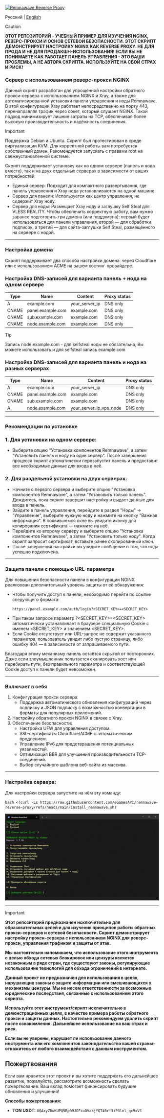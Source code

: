<p aling="center"><a href="https://github.com/eGamesAPI/remnawave-reverse-proxy">
 <picture>
   <source media="(prefers-color-scheme: dark)" srcset="./media/logo.png" />
   <source media="(prefers-color-scheme: light)" srcset="./media/logo-black.png" />
   <img alt="Remnawave Reverse Proxy" src="https://github.com/eGamesAPI/remnawave-reverse-proxy" />
 </picture>
</a></p>

Русский | [English](/README.md)

> [!CAUTION]
> **ЭТОТ РЕПОЗИТОРИЙ - УЧЕБНЫЙ ПРИМЕР ДЛЯ ИЗУЧЕНИЯ NGINX, РЕВЕРС-ПРОКСИ И ОСНОВ СЕТЕВОЙ БЕЗОПАСНОСТИ. ЭТОТ СКРИПТ ДЕМОНСТРИРУЕТ НАСТРОЙКУ NGINX КАК REVERSE PROXY. НЕ ДЛЯ ПРОДА И НЕ ДЛЯ ПРОДАКШН-ИСПОЛЬЗОВАНИЯ! ЕСЛИ ВЫ НЕ ПОНИМАЕТЕ КАК РАБОТАЕТ ПАНЕЛЬ УПРАВЛЕНИЯ - ЭТО ВАШИ ПРОБЛЕМЫ, А НЕ АВТОРА СКРИПТА. ИСПОЛЬЗУЙТЕ НА СВОЙ СТРАХ И РИСК!**

### Сервер с использованием реверс-прокси NGINX
Данный скрипт разработан для упрощённой настройки обратного прокси-сервера с использованием NGINX и Xray, а также для автоматизированной установки панели управления и ноды Remnawave. В этой конфигурации Xray работает непосредственно на порту 443, перенаправляя трафик через сокет, который слушает NGINX. Такой подход минимизирует лишние затраты на TCP, обеспечивая более высокую производительность и надёжность соединения.
> [!IMPORTANT]
> Поддержка Debian и Ubuntu. Cкрипт был протестирован в среде виртуализации KVM. Для корректной работы вам потребуется собственный домен. Рекомендуется запускать с правами root на свежеустановленной системе.

Скрипт поддерживает установку как на одном сервере (панель и нода вместе), так и на двух отдельных серверах в зависимости от ваших потребностей:

- Единый сервер: Подходит для компактного развертывания, где панель управления и Xray нода устанавливаются на одной машине.
- Сервер для панели: Используется как центр управления, не содержит Xray ноду.
- Сервер для ноды: Размещает Xray ноду и заглушку Self Steal для VLESS REALITY.
Чтобы обеспечить корректную работу, вам нужно заранее подготовить три домена (или поддомена): первый будет использоваться для панели управления, второй — для обработки подписок, а третий — для сайта-заглушки Self Steal, размещённого на сервере с нодой.
-----
### Настройка домена
Скрипт поддерживает два способа настройки домена: через Cloudflare или с использованием ACME на вашем хостинг-провайдере.

### Настройка DNS-записей для варианта панель + нода на одном сервере

| Type  | Name              | Content          | Proxy status  |
| ----- | ----------------- | ---------------- | ------------- |
| A     | example.com       | your_server_ip   | DNS only      |
| CNAME | panel.example.com | example.com      | DNS only      |
| CNAME | sub.example.com   | example.com      | DNS only      |
| CNAME | node.example.com  | example.com      | DNS only      |

> [!TIP]
> Запись node.example.com - для selfsteal ноды не обязательна, Вы можете использовать и для selfsteal запись example.com

### Настройка DNS-записей для варианта панель и нода на разных серверах

| Type  | Name              | Content                 | Proxy status  |
| ----- | ----------------- | ----------------------- | ------------- |
| A     | example.com       | your_server_ip          | DNS only      |
| CNAME | panel.example.com | example.com             | DNS only      |
| CNAME | sub.example.com   | example.com             | DNS only      |
| A     | node.example.com  | your_server_ip_vps_node | DNS only      |

-----
### Рекомендации по установке
### 1. Для установки на одном сервере:
   - Выберите опцию "Установка компонентов Remnawave", а затем "Установить панель и ноду на один сервер". После завершения процесса скрипт автоматически перезапустит панель и предоставит все необходимые данные для входа в неё.
### 2. Для раздельной установки на двух серверах:
   - Начните с первого сервера и выберите опцию "Установка компонентов Remnawave", а затем "Установить только панель". Дождитесь, пока скрипт завершит настройку и выдаст данные для входа в панель.
   - Зайдите в панель управления, перейдите в раздел "Ноды" → "Управление", выберите нужную ноду и нажмите на кнопку "Важная информация". В появившемся окне вы увидите иконку для копирования сертификата — нажмите на неё.
   - Перейдите ко второму серверу и выберите опцию "Установка компонентов Remnawave", а затем "Установить только ноду". Когда скрипт запросит сертификат, вставьте ранее скопированный ключ.
   - После завершения настройки вы увидите сообщение о том, что нода успешно подключена.
-----
### Защита панели с помощью URL-параметра
Для повышения безопасности панели в конфигурации NGINX реализован дополнительный уровень защиты от её обнаружения:
- Чтобы получить доступ к панели, необходимо перейти по ссылке следующего формата:
  ```
  https://panel.example.com/auth/login?<SECRET_KEY>=<SECRET_KEY>
  ```
- При таком запросе параметр ?<SECRET_KEY>=<SECRET_KEY> автоматически устанавливает в браузере специальную Cookie с именем <SECRET_KEY> и значением <SECRET_KEY>.
- Если Cookie отсутствует или URL-запрос не содержит указанного параметра, пользователь увидит либо пустую страницу, либо ошибку 404 — в зависимости от запрашиваемого пути.

Благодаря этому механизму панель остаётся скрытой от посторонних. Даже если злоумышленник попытается сканировать хост или перебирать пути, без правильного параметра и соответствующей Cookie доступ к панели будет невозможен.

-----
### Включает в себя
1. Конфигурация прокси сервера:
   - Поддержка автоматического обновления конфигураций через подписку и JSON подписку с возможностью конвертации в форматы для популярных приложений.
2. Настройку обратного прокси NGINX в связке с Xray.
3. Обеспечение безопасности:
   - Настройка UFW для управления доступом.
   - SSL-сертификаты Cloudflare/ACME с автоматическим продлением.
   - Управление IPv6 для предотвращения потенциальных уязвимостей.
   - Оптимизация BBR для улучшения производительности TCP-соединений.
   - Выбор случайного шаблона веб-сайта из массива.
-----
### Настройка сервера:

Для настройки сервера запустите на нём эту команду:

```
bash <(curl -Ls https://raw.githubusercontent.com/eGamesAPI/remnawave-reverse-proxy/refs/heads/main/install_remnawave.sh)
```
<p align="center"><a href="#"><img src="./media/remnawave-reverse-proxy.png" alt="Image"></a></p>

-----

> [!IMPORTANT]
> **Этот репозиторий предназначен исключительно для образовательных целей и для изучения принципов работы обратных прокси-серверов и сетевой безопасности. Скрипт демонстрирует настройку прокси-сервера с использованием NGINX для реверс-прокси, управления трафиком и защиты от атак.**
>
> **Мы настоятельно напоминаем, что использование этого инструмента с целью обхода сетевых блокировок или цензуры является незаконным в ряде стран, где существуют законы, регулирующие использование технологий для обхода ограничений в интернете.**
>
> **Данный проект не предназначен для использования в целях, нарушающих законы о защите информации или вмешивающихся в механизмы цензуры. Мы не несем ответственности за возможные юридические последствия, связанные с использованием этого скрипта.**
>
> **Используйте этот инструмент/скрипт исключительно в демонстрационных целях, в качестве примера работы обратного прокси и защиты данных. Настоятельно рекомендуем удалить скрипт после ознакомления. Дальнейшее использование на ваш страх и риск.**
>
> **Если вы не уверены, нарушает ли использование данного инструмента или его компонентов законодательство вашей страны- откажитесь от любого взаимодействия с данным инструментом.**

## Пожертвования

Если вам нравится этот проект и вы хотите поддержать его дальнейшее развитие, пожалуйста, рассмотрите возможность сделать пожертвование. Ваш вклад помогает финансировать будущие обновления и улучшения!

**Способы пожертвования:**

- **TON USDT:** `UQAxyZDwKUPQ5Bp09JOFcaDVakjYQT46rf3iP3lnl_qc9xVS`
